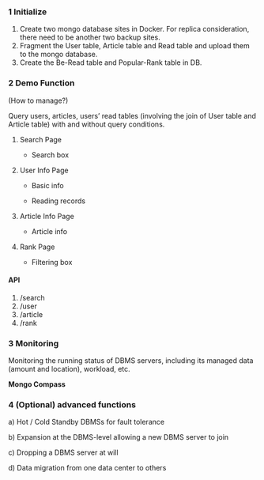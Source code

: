 ### 1 Initialize

1. Create two mongo database sites in Docker. For replica consideration, there need to be another two backup sites.
2. Fragment the User table, Article table and Read table and upload them to the mongo database. 
3. Create the Be-Read table and Popular-Rank table in DB.



### 2 Demo Function

(How to manage?)

Query users, articles, users’ read tables (involving the join of User table and Article table) with and without query conditions.

1. Search Page

   * Search box

2. User Info Page

   * Basic info

   * Reading records

3. Article Info Page

   * Article info

4. Rank Page

   * Filtering box

#### API

1. /search
2. /user
3. /article
4. /rank



### 3 Monitoring

Monitoring the running status of DBMS servers, including its managed data (amount and location), workload, etc. 

**Mongo Compass**



### 4 (Optional) advanced functions

a) Hot / Cold Standby DBMSs for fault tolerance

b) Expansion at the DBMS-level allowing a new DBMS server to join

c) Dropping a DBMS server at will 

d) Data migration from one data center to others